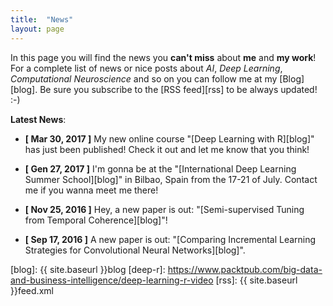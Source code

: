 ```yaml
---
title:  "News"
layout: page
---
```


In this page you will find the news you **can't miss** about **me** and **my work**! For a complete list of news or nice posts about *AI*, *Deep Learning*, *Computational Neuroscience* and so on you can follow me at my [Blog][blog].
Be sure you subscribe to the [RSS feed][rss] to be always updated! :-)

**Latest News**:

- **[ Mar 30, 2017  ]** My new online course "[Deep Learning with R][blog]" has just been published! Check it out and let me know that you think!

- **[ Gen 27, 2017  ]** I'm gonna be at the "[International Deep Learning Summer School][blog]" in Bilbao, Spain from the 17-21 of July. Contact me if you wanna meet me there!

- **[ Nov 25, 2016 ]** Hey, a new paper is out: "[Semi-supervised Tuning from Temporal Coherence][blog]"!

- **[ Sep 17, 2016 ]** A new paper is out: "[Comparing Incremental Learning Strategies for Convolutional Neural Networks][blog]".<br>


[blog]:    	{{ site.baseurl }}blog
[deep-r]: 	https://www.packtpub.com/big-data-and-business-intelligence/deep-learning-r-video
[rss]:			{{ site.baseurl }}feed.xml
